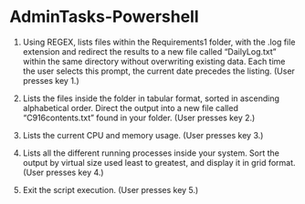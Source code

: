 # AdminTasks-Powershell

1.  Using REGEX, lists files within the Requirements1 folder, with the .log file extension and redirect the results to a new file called “DailyLog.txt” within the same directory without overwriting existing data. Each time the user selects this prompt, the current date precedes the listing. (User presses key 1.)

2.  Lists the files inside the folder in tabular format, sorted in ascending alphabetical order. Direct the output into a new file called “C916contents.txt” found in your folder. (User presses key 2.)

3.  Lists the current CPU and memory usage. (User presses key 3.)

4.  Lists all the different running processes inside your system. Sort the output by virtual size used least to greatest, and display it in grid format. (User presses key 4.)

5.  Exit the script execution. (User presses key 5.)
